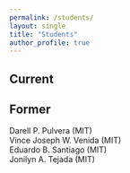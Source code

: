 ```yaml
---
permalink: /students/
layout: single
title: "Students"
author_profile: true
---
```


Current
------


Former
------
Darell P. Pulvera (MIT)  
Vince Joseph W. Venida (MIT)  
Eduardo B. Santiago (MIT)  
Jonilyn A. Tejada (MIT)
